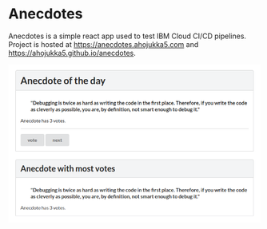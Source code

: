 # Anecdotes

Anecdotes is a simple react app used to test IBM Cloud CI/CD pipelines. Project is hosted at <https://anecdotes.ahojukka5.com> and <https://ahojukka5.github.io/anecdotes>.

![screenshot](images/screenshot.png)
